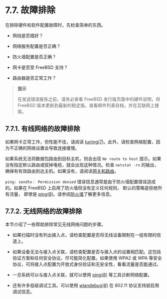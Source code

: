 # 7.7. 故障排除

在排除硬件和软件配置故障时，先检查简单的东西。

- 网线是否插好？

- 网络服务配置是否正确？

- 防火墙配置是否正确？

- 网卡是否受 FreeBSD 支持？

- 路由器是否正常工作？ 

> **提示**
>
> 在发送错误报告之前，请务必查看 FreeBSD 发行版页面中的硬件说明，将 FreeBSD 版本更新到最新的稳定版，查看邮件列表存档，并在互联网上搜索。

## 7.7.1. 有线网络的故障排除

如果网卡正常工作，但性能不佳，请阅读 [tuning(7)](https://man.freebsd.org/cgi/man.cgi?query=tuning&sektion=7&format=html)。此外，请检查网络配置，因为不正确的网络设置会导致连接缓慢。

如果系统无法将数据包路由到目标主机，则会出现 `No route to host` 提示。如果没有指定默认路由或拔掉电缆，就会出现这种情况。检查 `netstat -rn` 的输出，确保有有效路由到达主机。如果没有，请阅读[网关和路由](https://docs.freebsd.org/en/books/handbook/advanced-networking/#network-routing)。

`ping: sendto： Permission denied` 错误信息通常是由于防火墙配置错误造成的。如果在 FreeBSD 上启用了防火墙但没有定义任何规则， 默认的策略是拒绝所有流量， 即使是 [ping(8)](https://man.freebsd.org/cgi/man.cgi?query=ping&sektion=8&format=html)。请参阅[防火墙](https://docs.freebsd.org/en/books/handbook/firewalls/#firewalls)了解更多信息。

## 7.7.2. 无线网络的故障排除

本节介绍了一些帮助排除常见无线网络问题的步骤。

- 如果扫描时没有列出接入点，请检查配置是否将无线设备限制在一组有限的信道上。

- 如果设备无法与接入点关联，请检查配置是否与接入点的设置相匹配。这包括验证方案和任何安全协议。尽可能简化配置。如果使用 WPA2 或 WPA 等安全协议，可将接入点配置为开放式身份验证和无安全性，看看流量是否能通过。

- 一旦系统可以与接入点关联，就可以使用 [ping(8)](https://man.freebsd.org/cgi/man.cgi?query=ping&sektion=8&format=html) 等工具诊断网络配置。

- 还有许多低级调试工具。可以使用 [wlandebug(8)](https://man.freebsd.org/cgi/man.cgi?query=wlandebug&sektion=8&format=html) 在 802.11 协议支持层启用调试信息。